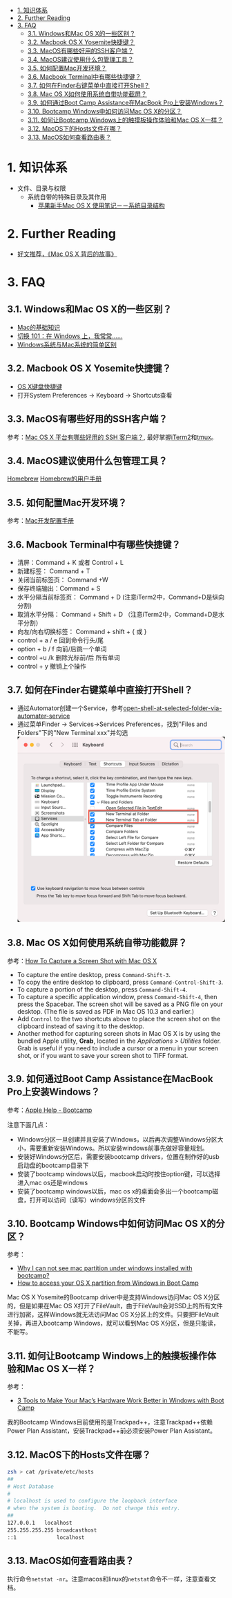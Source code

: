 - [1. 知识体系](#1-知识体系)
- [2. Further Reading](#2-further-reading)
- [3. FAQ](#3-faq)
  - [3.1. Windows和Mac OS X的一些区别？](#31-windows和mac-os-x的一些区别)
  - [3.2. Macbook OS X Yosemite快捷键？](#32-macbook-os-x-yosemite快捷键)
  - [3.3. MacOS有哪些好用的SSH客户端？](#33-macos有哪些好用的ssh客户端)
  - [3.4. MacOS建议使用什么包管理工具？](#34-macos建议使用什么包管理工具)
  - [3.5. 如何配置Mac开发环境？](#35-如何配置mac开发环境)
  - [3.6. Macbook Terminal中有哪些快捷键？](#36-macbook-terminal中有哪些快捷键)
  - [3.7. 如何在Finder右键菜单中直接打开Shell？](#37-如何在finder右键菜单中直接打开shell)
  - [3.8. Mac OS X如何使用系统自带功能截屏？](#38-mac-os-x如何使用系统自带功能截屏)
  - [3.9. 如何通过Boot Camp Assistance在MacBook Pro上安装Windows？](#39-如何通过boot-camp-assistance在macbook-pro上安装windows)
  - [3.10. Bootcamp Windows中如何访问Mac OS X的分区？](#310-bootcamp-windows中如何访问mac-os-x的分区)
  - [3.11. 如何让Bootcamp Windows上的触摸板操作体验和Mac OS X一样？](#311-如何让bootcamp-windows上的触摸板操作体验和mac-os-x一样)
  - [3.12. MacOS下的Hosts文件在哪？](#312-macos下的hosts文件在哪)
  - [3.13. MacOS如何查看路由表？](#313-macos如何查看路由表)

# 1. 知识体系

- 文件、目录与权限
    - 系统自带的特殊目录及其作用
        - [苹果新手Mac OS X 使用笔记－－系统目录结构](http://blog.csdn.net/smstong/article/details/15499661)


# 2. Further Reading

- [好文推荐，《Mac OS X 背后的故事》](https://www.v2ex.com/t/154959)

# 3. FAQ

## 3.1. Windows和Mac OS X的一些区别？

- [Mac的基础知识](http://www.apple.com/cn/support/macbasics/)
- [切换 101：在 Windows 上，我常常……](https://support.apple.com/zh-cn/HT2514)
- [Windows系统与Mac系统的简单区别](http://wiki.blueidea.com/index.php?title=Windows系统与Mac系统的简单区别)

## 3.2. Macbook OS X Yosemite快捷键？

- [OS X键盘快捷键](https://support.apple.com/zh-cn/HT201236)
- 打开System Preferences ->  Keyboard -> Shortcuts查看

## 3.3. MacOS有哪些好用的SSH客户端？

参考：[Mac OS X 平台有哪些好用的 SSH 客户端？](http://www.zhihu.com/question/20541129), 最好掌握[iTerm2](https://www.iterm2.com/index.html)和[tmux](http://tmux.sourceforge.net/)。

## 3.4. MacOS建议使用什么包管理工具？

[Homebrew](http://brew.sh/)
[Homebrew的用户手册](https://github.com/Homebrew/homebrew/tree/master/share/doc/homebrew)

## 3.5. 如何配置Mac开发环境？

参考：[Mac开发配置手册](https://www.gitbook.com/book/aaaaaashu/mac-dev-setup/details)

## 3.6. Macbook Terminal中有哪些快捷键？

* 清屏：Command + K 或者 Control + L
* 新建标签： Command + T
* 关闭当前标签页： Command +W
* 保存终端输出：Command + S
* 水平分隔当前标签页： Command + D (注意iTerm2中，Command+D是纵向分割)
* 取消水平分隔： Command + Shift + D （注意iTerm2中，Command+D是水平分割）
* 向左/向右切换标签： Command + shift + { 或 }
* control + a / e    回到命令行头/尾
* option + b / f     向前/后跳一个单词
* control +u /k    删除光标前/后 所有单词
* control + y       撤销上个操作

## 3.7. 如何在Finder右键菜单中直接打开Shell？

- 通过Automator创建一个Service，参考[open-shell-at-selected-folder-via-automater-service](http://blog.xcodev.com/archives/open-shell-at-selected-folder-via-automater-service/)
- 通过菜单Finder -> Services->Services Preferences，找到"Files and Folders"下的"New Terminal xxx"并勾选![](assets/2022-05-15-00-19-40.png)

## 3.8. Mac OS X如何使用系统自带功能截屏？

参考：[How To Capture a Screen Shot with Mac OS X](http://graphicssoft.about.com/od/screencapturemac/ht/macscreenshot.htm)

* To capture the entire desktop, press `Command-Shift-3`.
* To copy the entire desktop to clipboard, press `Command-Control-Shift-3`.
* To capture a portion of the desktop, press `Command-Shift-4`.
* To capture a specific application window, press `Command-Shift-4`, then press the Spacebar. The screen shot will be saved as a PNG file on your desktop. (The file is saved as PDF in Mac OS 10.3 and earlier.)
* Add `Control` to the two shortcuts above to place the screen shot on the clipboard instead of saving it to the desktop.
* Another method for capturing screen shots in Mac OS X is by using the bundled Apple utility, **Grab**, located in the *Applications > Utilities* folder. Grab is useful if you need to include a cursor or a menu in your screen shot, or if you want to save your screen shot to TIFF format.

## 3.9. 如何通过Boot Camp Assistance在MacBook Pro上安装Windows？

参考：[Apple Help - Bootcamp](http://www.apple.com/support/bootcamp/)

注意下面几点：

* Windows分区一旦创建并且安装了Windows，以后再次调整Windows分区大小，需要重新安装Windows。所以安装windows前事先做好容量规划。
* 安装好Windows分区后，需要安装bootcamp drivers，位置在制作好的usb启动盘的bootcamp目录下
* 安装了bootcamp windows以后，macbook启动时按住option键，可以选择进入mac os还是windows
* 安装了bootcamp windows以后，mac os x的桌面会多出一个bootcamp磁盘，打开可以访问（读写）windows分区的文件

## 3.10. Bootcamp Windows中如何访问Mac OS X的分区？

参考：

* [Why I can not see mac partition under windows installed with bootcamp?](http://apple.stackexchange.com/questions/167874/why-i-can-not-see-mac-partition-under-windows-installed-with-bootcamp)
* [How to access your OS X partition from Windows in Boot Camp](http://www.simplehelp.net/2008/07/21/how-to-access-your-os-x-partition-from-windows-in-boot-camp/)

Mac OS X Yosemite的Bootcamp driver中是支持Windows访问Mac OS X分区的，但是如果在Mac OS X打开了FileVault，由于FileVault会对SSD上的所有文件进行加密，这样Windows就无法访问Mac OS X分区上的文件。只要把FileVault关掉，再进入bootcamp Windows，就可以看到Mac OS X分区，但是只能读，不能写。

## 3.11. 如何让Bootcamp Windows上的触摸板操作体验和Mac OS X一样？

参考：

* [3 Tools to Make Your Mac’s Hardware Work Better in Windows with Boot Camp](http://www.howtogeek.com/197485/3-tools-to-make-your-macs-hardware-work-better-in-windows-with-boot-camp/)

我的Bootcamp Windows目前使用的是Trackpad++，注意Trackpad++依赖Power Plan Assistant，安装Trackpad++前必须安装Power Plan Assistant。

## 3.12. MacOS下的Hosts文件在哪？

```zsh
zsh > cat /private/etc/hosts
##
# Host Database
#
# localhost is used to configure the loopback interface
# when the system is booting.  Do not change this entry.
##
127.0.0.1	localhost
255.255.255.255	broadcasthost
::1             localhost
```

## 3.13. MacOS如何查看路由表？

执行命令`netstat -nr`。注意macos和linux的`netstat`命令不一样，注意查看文档。



